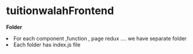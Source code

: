 # tuitionwalahFrontend

**Folder**
<li>For each component ,function , page redux .... we have separate folder </li>
<li>Each folder has index.js file  </li>